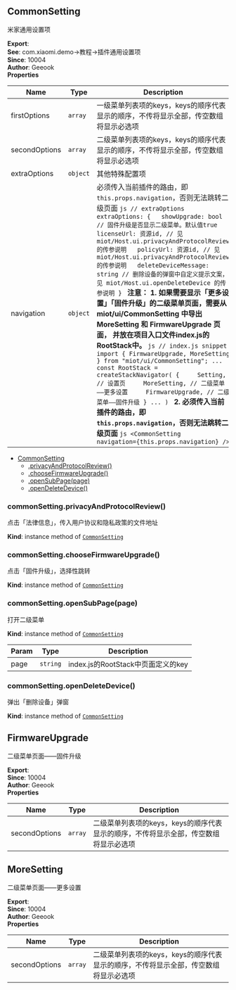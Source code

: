 <a name="module_CommonSetting"></a>

## CommonSetting
米家通用设置项

**Export**:   
**See**: com.xiaomi.demo->教程->插件通用设置项  
**Since**: 10004  
**Author**: Geeook  
**Properties**

| Name | Type | Description |
| --- | --- | --- |
| firstOptions | <code>array</code> | 一级菜单列表项的keys，keys的顺序代表显示的顺序，不传将显示全部，传空数组将显示必选项 |
| secondOptions | <code>array</code> | 二级菜单列表项的keys，keys的顺序代表显示的顺序，不传将显示全部，传空数组将显示必选项 |
| extraOptions | <code>object</code> | 其他特殊配置项 |
| navigation | <code>object</code> | 必须传入当前插件的路由，即 `this.props.navigation`，否则无法跳转二级页面 ```js // extraOptions extraOptions: {   showUpgrade: bool // 固件升级是否显示二级菜单。默认值true   licenseUrl: 资源id, // 见 miot/Host.ui.privacyAndProtocolReview 的传参说明   policyUrl: 资源id, // 见 miot/Host.ui.privacyAndProtocolReview 的传参说明   deleteDeviceMessage: string // 删除设备的弹窗中自定义提示文案，见 miot/Host.ui.openDeleteDevice 的传参说明 } ``` **注意：** **1. 如果需要显示「更多设置」「固件升级」的二级菜单页面，需要从 miot/ui/CommonSetting 中导出 MoreSetting 和 FirmwareUpgrade 页面，**    **并放在项目入口文件index.js的RootStack中。** ```js // index.js snippet import { FirmwareUpgrade, MoreSetting } from "miot/ui/CommonSetting"; ... const RootStack = createStackNavigator( {     Setting, // 设置页     MoreSetting, // 二级菜单——更多设置     FirmwareUpgrade, // 二级菜单——固件升级 } ... ) ``` **2. 必须传入当前插件的路由，即 `this.props.navigation`，否则无法跳转二级页面** ```js <CommonSetting   navigation={this.props.navigation} /> ``` |


* [CommonSetting](#module_CommonSetting)
    * [.privacyAndProtocolReview()](#module_CommonSetting+privacyAndProtocolReview)
    * [.chooseFirmwareUpgrade()](#module_CommonSetting+chooseFirmwareUpgrade)
    * [.openSubPage(page)](#module_CommonSetting+openSubPage)
    * [.openDeleteDevice()](#module_CommonSetting+openDeleteDevice)

<a name="module_CommonSetting+privacyAndProtocolReview"></a>

### commonSetting.privacyAndProtocolReview()
点击「法律信息」，传入用户协议和隐私政策的文件地址

**Kind**: instance method of [<code>CommonSetting</code>](#module_CommonSetting)  
<a name="module_CommonSetting+chooseFirmwareUpgrade"></a>

### commonSetting.chooseFirmwareUpgrade()
点击「固件升级」，选择性跳转

**Kind**: instance method of [<code>CommonSetting</code>](#module_CommonSetting)  
<a name="module_CommonSetting+openSubPage"></a>

### commonSetting.openSubPage(page)
打开二级菜单

**Kind**: instance method of [<code>CommonSetting</code>](#module_CommonSetting)  

| Param | Type | Description |
| --- | --- | --- |
| page | <code>string</code> | index.js的RootStack中页面定义的key |

<a name="module_CommonSetting+openDeleteDevice"></a>

### commonSetting.openDeleteDevice()
弹出「删除设备」弹窗

**Kind**: instance method of [<code>CommonSetting</code>](#module_CommonSetting)  
<a name="module_FirmwareUpgrade"></a>

## FirmwareUpgrade
二级菜单页面——固件升级

**Export**:   
**Since**: 10004  
**Author**: Geeook  
**Properties**

| Name | Type | Description |
| --- | --- | --- |
| secondOptions | <code>array</code> | 二级菜单列表项的keys，keys的顺序代表显示的顺序，不传将显示全部，传空数组将显示必选项 |

<a name="module_MoreSetting"></a>

## MoreSetting
二级菜单页面——更多设置

**Export**:   
**Since**: 10004  
**Author**: Geeook  
**Properties**

| Name | Type | Description |
| --- | --- | --- |
| secondOptions | <code>array</code> | 二级菜单列表项的keys，keys的顺序代表显示的顺序，不传将显示全部，传空数组将显示必选项 |

